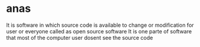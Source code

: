 # anas
It is software in which source code is available to change or modification for user  or everyone called as open source software
It is one  parte of software that most of the computer user dosent see the source code
